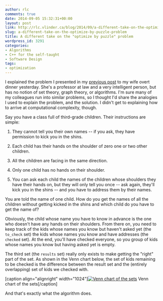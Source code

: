 ```yaml
---
author: rlc
comments: true
date: 2014-09-05 15:32:31+00:00
layout: post
link: http://rlc.vlinder.ca/blog/2014/09/a-different-take-on-the-optimize-by-puzzle-problem/
slug: a-different-take-on-the-optimize-by-puzzle-problem
title: A different take on the "optimize by puzzle" problem
wordpress_id: 3291
categories:
- Algorithms
- C++ for the self-taught
- Software Design
tags:
- optimization
---
```


I explained the problem I presented in my [previous post](http://rlc.vlinder.ca/blog/2014/09/optimization-by-puzzle/) to my wife overt dinner yesterday. She's a professor at law and a very intelligent person, but has no notion of set theory, graph theory, or algorithms. I'm sure many of my colleagues run into similar problems, so I thought I'd share the analogies I used to explain the problem, and the solution. I didn't get to explaining how to arrive at computational complexity, though.

<!-- more -->

Say you have a class full of third-grade children. Their instructions are simple: 

  1. They cannot tell you their own names -- if you ask, they have permission to kick you in the shins.


  2. Each child has their hands on the shoulder of zero  one or two other children.


  3. All the children are facing in the same direction.


  4. Only one child has no hands on their shoulder.


  5. You can ask each child the names of the children whose shoulders they have their hands on, but they will only tell you once -- ask again, they'll kick you in the shins -- and you have to address them by their names.

You are told the name of one child. How do you get the names of all the children without getting kicked in the shins and which child do you have to get the name of?

Obviously, the child whose name you have to know in advance is the one who doesn't have any hands on their shoulders. From there on, you need to keep track of the kids whose names you know but haven't asked yet (the `to_check` set) the kids whose names you know and have addresses (the `checked` set). At the end, you'll have checked everyone, so you group of kids whose names you know but having asked yet is empty.

The third set (the `results` set) really only exists to make getting the "right" part of the set. As shown in the Venn chart below, the set of kids remaining to be checked is the difference between the result set and the (entirely overlapping) set of kids we checked with.

[caption align="alignright" width="1024"][![Venn chart of the sets](http://rlc.vlinder.ca/wp-content/uploads/2014/09/IMG_1202.png)](http://rlc.vlinder.ca/wp-content/uploads/2014/09/IMG_1202.png) Venn chart of the sets[/caption]

And that's exactly what the algorithm does.
